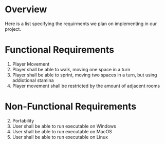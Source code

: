 # Overview
Here is a list specifying the requirments we plan on implementing in our project.
# Functional Requirements
1. Player Movement
1. Player shall be able to walk, moving one space in a turn
2. Player shall be able to sprint, moving two spaces in a turn, but using addiotional stamina
3. Player movement shall be restricted by the amount of adjacent rooms
# Non-Functional Requirements
2. Portability
1. User shall be able to run executable on Windows
2. User shall be able to run executable on MacOS
3. User shall be able to run executable on Linux
